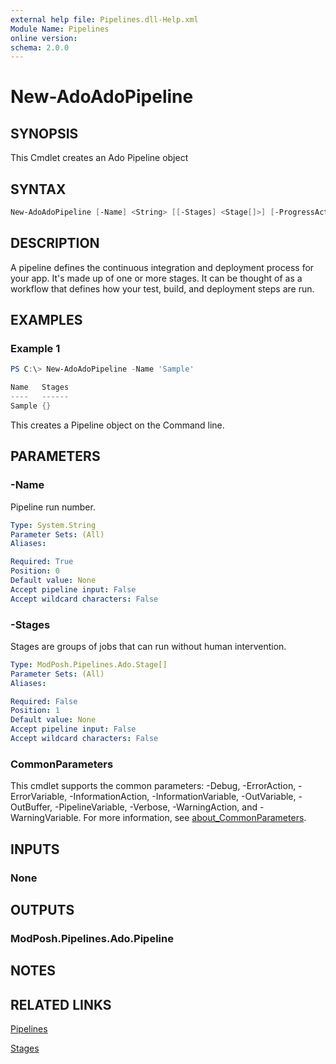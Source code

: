 ```yaml
---
external help file: Pipelines.dll-Help.xml
Module Name: Pipelines
online version:
schema: 2.0.0
---
```


# New-AdoAdoPipeline

## SYNOPSIS

This Cmdlet creates an Ado Pipeline object

## SYNTAX

```powershell
New-AdoAdoPipeline [-Name] <String> [[-Stages] <Stage[]>] [-ProgressAction <ActionPreference>] [<CommonParameters>]
```

## DESCRIPTION

A pipeline defines the continuous integration and deployment process for your
app. It's made up of one or more stages. It can be thought of as a workflow that
defines how your test, build, and deployment steps are run.

## EXAMPLES

### Example 1

```powershell
PS C:\> New-AdoAdoPipeline -Name 'Sample'

Name   Stages
----   ------
Sample {}
```

This creates a Pipeline object on the Command line.

## PARAMETERS

### -Name

Pipeline run number.

```yaml
Type: System.String
Parameter Sets: (All)
Aliases:

Required: True
Position: 0
Default value: None
Accept pipeline input: False
Accept wildcard characters: False
```

### -Stages

Stages are groups of jobs that can run without human intervention.

```yaml
Type: ModPosh.Pipelines.Ado.Stage[]
Parameter Sets: (All)
Aliases:

Required: False
Position: 1
Default value: None
Accept pipeline input: False
Accept wildcard characters: False
```

### CommonParameters

This cmdlet supports the common parameters: -Debug, -ErrorAction, -ErrorVariable, -InformationAction, -InformationVariable, -OutVariable, -OutBuffer, -PipelineVariable, -Verbose, -WarningAction, and -WarningVariable. For more information, see [about_CommonParameters](http://go.microsoft.com/fwlink/?LinkID=113216).

## INPUTS

### None

## OUTPUTS

### ModPosh.Pipelines.Ado.Pipeline

## NOTES

## RELATED LINKS

[Pipelines](https://learn.microsoft.com/en-us/azure/devops/pipelines/yaml-schema/pipeline?view=azure-pipelines)

[Stages](https://learn.microsoft.com/en-us/azure/devops/pipelines/yaml-schema/stages?view=azure-pipelines)
